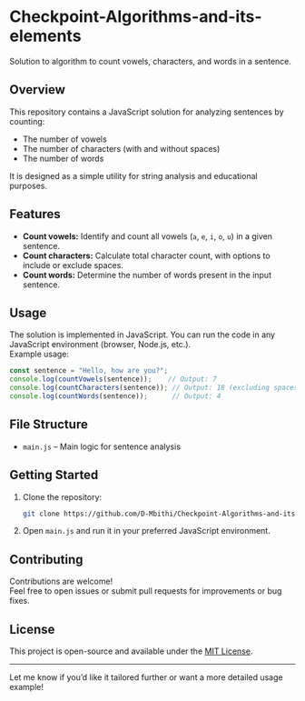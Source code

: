 # Checkpoint-Algorithms-and-its-elements

Solution to algorithm to count vowels, characters, and words in a sentence.

## Overview

This repository contains a JavaScript solution for analyzing sentences by counting:
- The number of vowels
- The number of characters (with and without spaces)
- The number of words

It is designed as a simple utility for string analysis and educational purposes.

## Features

- **Count vowels:** Identify and count all vowels (`a`, `e`, `i`, `o`, `u`) in a given sentence.
- **Count characters:** Calculate total character count, with options to include or exclude spaces.
- **Count words:** Determine the number of words present in the input sentence.

## Usage

The solution is implemented in JavaScript. You can run the code in any JavaScript environment (browser, Node.js, etc.).  
Example usage:

```javascript
const sentence = "Hello, how are you?";
console.log(countVowels(sentence));    // Output: 7
console.log(countCharacters(sentence)); // Output: 18 (excluding spaces)
console.log(countWords(sentence));      // Output: 4
```

## File Structure

- `main.js` – Main logic for sentence analysis

## Getting Started

1. Clone the repository:
   ```bash
   git clone https://github.com/D-Mbithi/Checkpoint-Algorithms-and-its-elements.git
   ```
2. Open `main.js` and run it in your preferred JavaScript environment.

## Contributing

Contributions are welcome!  
Feel free to open issues or submit pull requests for improvements or bug fixes.

## License

This project is open-source and available under the [MIT License](LICENSE).

---

Let me know if you’d like it tailored further or want a more detailed usage example!
